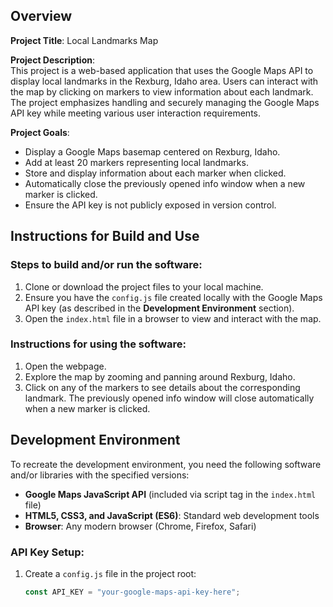 ## Overview

**Project Title**: Local Landmarks Map

**Project Description**:  
This project is a web-based application that uses the Google Maps API to display local landmarks in the Rexburg, Idaho area. Users can interact with the map by clicking on markers to view information about each landmark. The project emphasizes handling and securely managing the Google Maps API key while meeting various user interaction requirements.

**Project Goals**:  
- Display a Google Maps basemap centered on Rexburg, Idaho.
- Add at least 20 markers representing local landmarks.
- Store and display information about each marker when clicked.
- Automatically close the previously opened info window when a new marker is clicked.
- Ensure the API key is not publicly exposed in version control.

## Instructions for Build and Use

### Steps to build and/or run the software:

1. Clone or download the project files to your local machine.
2. Ensure you have the `config.js` file created locally with the Google Maps API key (as described in the **Development Environment** section).
3. Open the `index.html` file in a browser to view and interact with the map.

### Instructions for using the software:

1. Open the webpage.
2. Explore the map by zooming and panning around Rexburg, Idaho.
3. Click on any of the markers to see details about the corresponding landmark. The previously opened info window will close automatically when a new marker is clicked.

## Development Environment

To recreate the development environment, you need the following software and/or libraries with the specified versions:

* **Google Maps JavaScript API** (included via script tag in the `index.html` file)
* **HTML5, CSS3, and JavaScript (ES6)**: Standard web development tools
* **Browser**: Any modern browser (Chrome, Firefox, Safari)

### API Key Setup:
1. Create a `config.js` file in the project root:
   ```javascript
   const API_KEY = "your-google-maps-api-key-here";
